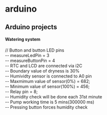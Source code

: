 # arduino
 ## Arduino projects ##

####  Watering system ####
   // Button and button LED pins <br />
 -- measureLedPin = 3<br /> 
 -- measureButtonPin = 4<br />
 -- RTC and LCD are connected via i2C<br />
 -- Boundary value of dryness is 30%<br />
 -- Humividty sensor is connected to A0 pin<br />
 -- Maxmimum value of sensor(0%) = 682;<br />
 -- Minimum value of sensor(100%) = 456;<br />
 -- Relay pin = 8;<br />
 -- Humidity check will be done each 31st minute<br />
 -- Pump working time is 5 mins(300000 ms)<br />
 -- Pressing button forces humidity check<br />
